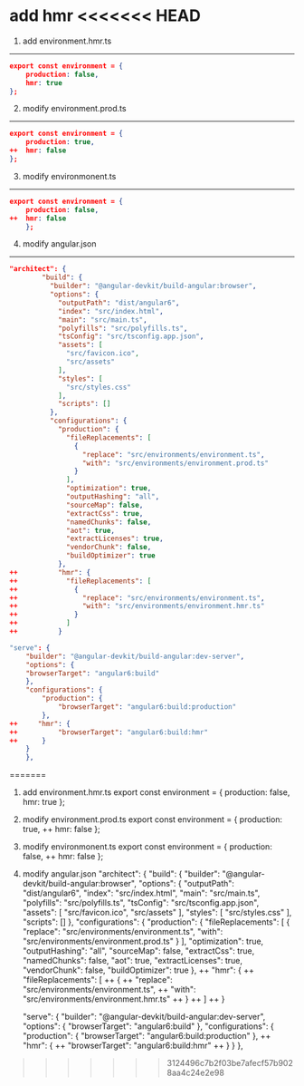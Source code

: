 add hmr
<<<<<<< HEAD
=======
1. add environment.hmr.ts
-------
```json
export const environment = {
    production: false,
    hmr: true
};
```

2. modify environment.prod.ts
-------
```json
export const environment = {
    production: true,
++  hmr: false
};
```

3. modify environmonent.ts
-------
```json
export const environment = {
    production: false,
++  hmr: false
    };
```

4. modify angular.json
-------
```json
"architect": {
        "build": {
          "builder": "@angular-devkit/build-angular:browser",
          "options": {
            "outputPath": "dist/angular6",
            "index": "src/index.html",
            "main": "src/main.ts",
            "polyfills": "src/polyfills.ts",
            "tsConfig": "src/tsconfig.app.json",
            "assets": [
              "src/favicon.ico",
              "src/assets"
            ],
            "styles": [
              "src/styles.css"
            ],
            "scripts": []
          },
          "configurations": {
            "production": {
              "fileReplacements": [
                {
                  "replace": "src/environments/environment.ts",
                  "with": "src/environments/environment.prod.ts"
                }
              ],
              "optimization": true,
              "outputHashing": "all",
              "sourceMap": false,
              "extractCss": true,
              "namedChunks": false,
              "aot": true,
              "extractLicenses": true,
              "vendorChunk": false,
              "buildOptimizer": true
            },
++          "hmr": {
++            "fileReplacements": [
++              {
++                "replace": "src/environments/environment.ts",
++                "with": "src/environments/environment.hmr.ts"
++              }
++            ]
++          }

"serve": {
    "builder": "@angular-devkit/build-angular:dev-server",
    "options": {
    "browserTarget": "angular6:build"
    },
    "configurations": {
        "production": {
            "browserTarget": "angular6:build:production"
        },
++     "hmr": {
++          "browserTarget": "angular6:build:hmr"
++      }
    }
    },
```
=======
1. add environment.hmr.ts
   export const environment = {
	production: false,
	hmr: true
   };
2. modify environment.prod.ts
	export const environment = {
	    production: true,
	++  hmr: false
	};

3. modify environmonent.ts
	export const environment = {
	    production: false,
	++  hmr: false
	};

4. modify angular.json
	"architect": {
	        "build": {
	          "builder": "@angular-devkit/build-angular:browser",
	          "options": {
	            "outputPath": "dist/angular6",
	            "index": "src/index.html",
	            "main": "src/main.ts",
	            "polyfills": "src/polyfills.ts",
	            "tsConfig": "src/tsconfig.app.json",
	            "assets": [
	              "src/favicon.ico",
	              "src/assets"
	            ],
	            "styles": [
	              "src/styles.css"
	            ],
	            "scripts": []
	          },
	          "configurations": {
	            "production": {
	              "fileReplacements": [
	                {
	                  "replace": "src/environments/environment.ts",
	                  "with": "src/environments/environment.prod.ts"
	                }
	              ],
	              "optimization": true,
	              "outputHashing": "all",
	              "sourceMap": false,
	              "extractCss": true,
	              "namedChunks": false,
	              "aot": true,
	              "extractLicenses": true,
	              "vendorChunk": false,
	              "buildOptimizer": true
	            },
	++          "hmr": {
	++            "fileReplacements": [
	++              {
	++                "replace": "src/environments/environment.ts",
	++                "with": "src/environments/environment.hmr.ts"
	++              }
	++            ]
	++          }

	"serve": {
	    "builder": "@angular-devkit/build-angular:dev-server",
	    "options": {
	    "browserTarget": "angular6:build"
	    },
	    "configurations": {
	        "production": {
	            "browserTarget": "angular6:build:production"
	        },
	++     "hmr": {
	++          "browserTarget": "angular6:build:hmr"
	++      }
	    }
	},
>>>>>>> 3124496c7b2f03be7afecf57b9028aa4c24e2e98
